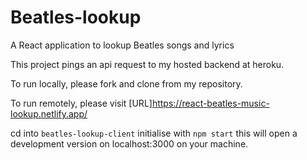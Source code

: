 # Beatles-lookup

A React application to lookup Beatles songs and lyrics

This project pings an api request to my hosted backend at heroku.

To run locally, please fork and clone from my repository.

To run remotely, please visit [URL]https://react-beatles-music-lookup.netlify.app/

cd into `beatles-lookup-client`
initialise with `npm start` this will open a development version on localhost:3000 on your machine.
